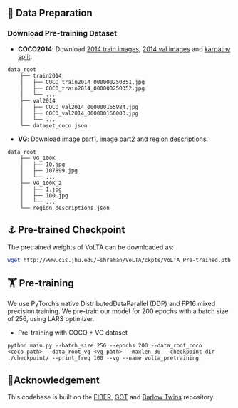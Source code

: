 ## 📝 Data Preparation

### Download Pre-training Dataset

- **COCO2014**: Download [2014 train images](http://images.cocodataset.org/zips/train2014.zip), [2014 val images](http://images.cocodataset.org/zips/val2014.zip) and [karpathy split](https://cs.stanford.edu/people/karpathy/deepimagesent/caption_datasets.zip).
```
data_root
    ├── train2014
    │   ├── COCO_train2014_000000250351.jpg
    │   ├── COCO_train2014_000000250352.jpg
    │   └── ...
    ├── val2014
    │   ├── COCO_val2014_000000165984.jpg
    │   ├── COCO_val2014_000000166003.jpg
    │   └── ...
    └── dataset_coco.json
```
<!--
- **COCO2017**: Our pre-training dataset, [mscoco2017](https://academictorrents.com/details/74dec1dd21ae4994dfd9069f9cb0443eb960c962) train split, is a dataset of ~120K image-caption pair. We download the dataset using [img2dataset](https://github.com/ShramanPramanick/img2dataset).
```
pip install img2dataset
wget https://huggingface.co/datasets/ChristophSchuhmann/MS_COCO_2017_URL_TEXT/resolve/main/mscoco.parquet
img2dataset --url_list mscoco.parquet --input_format "parquet"\
            --url_col "URL" --caption_col "TEXT"\
            --output_folder mscoco --processes_count 16 --thread_count 64 --image_size 384\
            --enable_wandb True
``` 
- **SBU**: Follow these steps:
```
wget http://www.cis.jhu.edu/~shraman/sbu_url_captions.csv
img2dataset --url_list sbu_url_captions.csv --input_format "csv"\
            --url_col "url_col" --caption_col "caption_col"\ 
            --output_folder sbu --processes_count 16 --thread_count 64 --image_size 384\
```
-->
- **VG**: Download [image part1](https://cs.stanford.edu/people/rak248/VG_100K_2/images.zip), [image part2](https://cs.stanford.edu/people/rak248/VG_100K_2/images2.zip) and [region descriptions](http://visualgenome.org/static/data/dataset/region_descriptions.json.zip).
```
data_root
    ├── VG_100K
    │   ├── 10.jpg
    │   ├── 107899.jpg
    │   └── ...
    ├── VG_100K_2
    │   ├── 1.jpg
    │   ├── 100.jpg
    │   └── ...
    └── region_descriptions.json
```
## ⚓ Pre-trained Checkpoint
The pretrained weights of VoLTA can be downloaded as:
```bash
wget http://www.cis.jhu.edu/~shraman/VoLTA/ckpts/VoLTA_Pre-trained.pth
```


## 🏋️‍️ Pre-training
We use PyTorch’s native DistributedDataParallel (DDP) and FP16 mixed precision training. We pre-train our model for 200 epochs with a batch size of 256, using LARS optimizer.

- Pre-training with COCO + VG dataset
```
python main.py --batch_size 256 --epochs 200 --data_root_coco <coco_path> --data_root_vg <vg_path> --maxlen 30 --checkpoint-dir ./checkpoint/ --print_freq 100 --vg --name volta_pretraining
```

## 🙏Acknowledgement

This codebase is built on the [FIBER](https://github.com/microsoft/FIBER), [GOT](https://github.com/LiqunChen0606/Graph-Optimal-Transport) and [Barlow Twins](https://github.com/facebookresearch/barlowtwins) repository.

